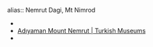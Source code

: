 alias:: Nemrut Dagi, Mt Nimrod

-
- [Adıyaman Mount Nemrut | Turkish Museums](https://turkishmuseums.com/museum/detail/1929-adiyaman-mount-nemrut/1929/4)
-